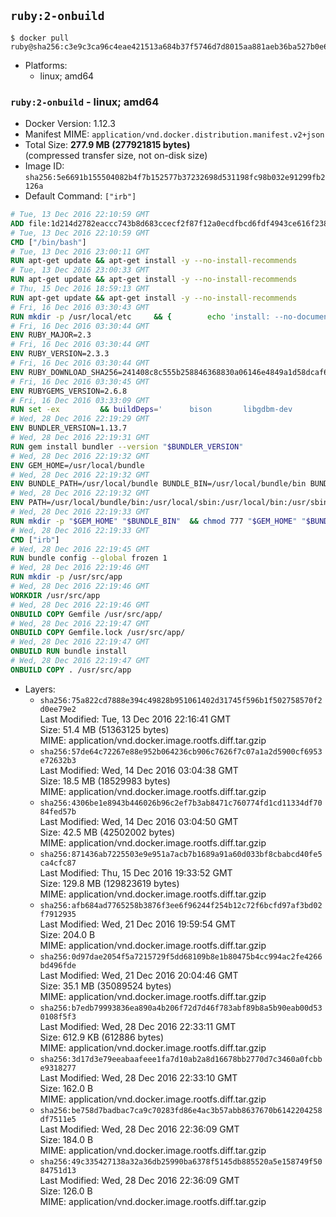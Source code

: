 ## `ruby:2-onbuild`

```console
$ docker pull ruby@sha256:c3e9c3ca96c4eae421513a684b37f5746d7d8015aa881aeb36ba527b0e60a15e
```

-	Platforms:
	-	linux; amd64

### `ruby:2-onbuild` - linux; amd64

-	Docker Version: 1.12.3
-	Manifest MIME: `application/vnd.docker.distribution.manifest.v2+json`
-	Total Size: **277.9 MB (277921815 bytes)**  
	(compressed transfer size, not on-disk size)
-	Image ID: `sha256:5e6691b155504082b4f7b152577b37232698d531198fc98b032e91299fb2126a`
-	Default Command: `["irb"]`

```dockerfile
# Tue, 13 Dec 2016 22:10:59 GMT
ADD file:1d214d2782eaccc743b8d683ccecf2f87f12a0ecdfbcd6fdf4943ce616f23870 in / 
# Tue, 13 Dec 2016 22:10:59 GMT
CMD ["/bin/bash"]
# Tue, 13 Dec 2016 23:00:11 GMT
RUN apt-get update && apt-get install -y --no-install-recommends 		ca-certificates 		curl 		wget 	&& rm -rf /var/lib/apt/lists/*
# Tue, 13 Dec 2016 23:00:33 GMT
RUN apt-get update && apt-get install -y --no-install-recommends 		bzr 		git 		mercurial 		openssh-client 		subversion 				procps 	&& rm -rf /var/lib/apt/lists/*
# Thu, 15 Dec 2016 18:59:13 GMT
RUN apt-get update && apt-get install -y --no-install-recommends 		autoconf 		automake 		bzip2 		file 		g++ 		gcc 		imagemagick 		libbz2-dev 		libc6-dev 		libcurl4-openssl-dev 		libdb-dev 		libevent-dev 		libffi-dev 		libgdbm-dev 		libgeoip-dev 		libglib2.0-dev 		libjpeg-dev 		libkrb5-dev 		liblzma-dev 		libmagickcore-dev 		libmagickwand-dev 		libmysqlclient-dev 		libncurses-dev 		libpng-dev 		libpq-dev 		libreadline-dev 		libsqlite3-dev 		libssl-dev 		libtool 		libwebp-dev 		libxml2-dev 		libxslt-dev 		libyaml-dev 		make 		patch 		xz-utils 		zlib1g-dev 	&& rm -rf /var/lib/apt/lists/*
# Fri, 16 Dec 2016 03:30:43 GMT
RUN mkdir -p /usr/local/etc 	&& { 		echo 'install: --no-document'; 		echo 'update: --no-document'; 	} >> /usr/local/etc/gemrc
# Fri, 16 Dec 2016 03:30:44 GMT
ENV RUBY_MAJOR=2.3
# Fri, 16 Dec 2016 03:30:44 GMT
ENV RUBY_VERSION=2.3.3
# Fri, 16 Dec 2016 03:30:44 GMT
ENV RUBY_DOWNLOAD_SHA256=241408c8c555b258846368830a06146e4849a1d58dcaf6b14a3b6a73058115b7
# Fri, 16 Dec 2016 03:30:45 GMT
ENV RUBYGEMS_VERSION=2.6.8
# Fri, 16 Dec 2016 03:33:09 GMT
RUN set -ex 		&& buildDeps=' 		bison 		libgdbm-dev 		ruby 	' 	&& apt-get update 	&& apt-get install -y --no-install-recommends $buildDeps 	&& rm -rf /var/lib/apt/lists/* 		&& wget -O ruby.tar.gz "https://cache.ruby-lang.org/pub/ruby/${RUBY_MAJOR%-rc}/ruby-$RUBY_VERSION.tar.gz" 	&& echo "$RUBY_DOWNLOAD_SHA256 *ruby.tar.gz" | sha256sum -c - 		&& mkdir -p /usr/src/ruby 	&& tar -xzf ruby.tar.gz -C /usr/src/ruby --strip-components=1 	&& rm ruby.tar.gz 		&& cd /usr/src/ruby 		&& { 		echo '#define ENABLE_PATH_CHECK 0'; 		echo; 		cat file.c; 	} > file.c.new 	&& mv file.c.new file.c 		&& autoconf 	&& ./configure --disable-install-doc --enable-shared 	&& make -j"$(nproc)" 	&& make install 		&& apt-get purge -y --auto-remove $buildDeps 	&& cd / 	&& rm -r /usr/src/ruby 		&& gem update --system "$RUBYGEMS_VERSION"
# Wed, 28 Dec 2016 22:19:29 GMT
ENV BUNDLER_VERSION=1.13.7
# Wed, 28 Dec 2016 22:19:31 GMT
RUN gem install bundler --version "$BUNDLER_VERSION"
# Wed, 28 Dec 2016 22:19:32 GMT
ENV GEM_HOME=/usr/local/bundle
# Wed, 28 Dec 2016 22:19:32 GMT
ENV BUNDLE_PATH=/usr/local/bundle BUNDLE_BIN=/usr/local/bundle/bin BUNDLE_SILENCE_ROOT_WARNING=1 BUNDLE_APP_CONFIG=/usr/local/bundle
# Wed, 28 Dec 2016 22:19:32 GMT
ENV PATH=/usr/local/bundle/bin:/usr/local/sbin:/usr/local/bin:/usr/sbin:/usr/bin:/sbin:/bin
# Wed, 28 Dec 2016 22:19:33 GMT
RUN mkdir -p "$GEM_HOME" "$BUNDLE_BIN" 	&& chmod 777 "$GEM_HOME" "$BUNDLE_BIN"
# Wed, 28 Dec 2016 22:19:33 GMT
CMD ["irb"]
# Wed, 28 Dec 2016 22:19:45 GMT
RUN bundle config --global frozen 1
# Wed, 28 Dec 2016 22:19:46 GMT
RUN mkdir -p /usr/src/app
# Wed, 28 Dec 2016 22:19:46 GMT
WORKDIR /usr/src/app
# Wed, 28 Dec 2016 22:19:46 GMT
ONBUILD COPY Gemfile /usr/src/app/
# Wed, 28 Dec 2016 22:19:47 GMT
ONBUILD COPY Gemfile.lock /usr/src/app/
# Wed, 28 Dec 2016 22:19:47 GMT
ONBUILD RUN bundle install
# Wed, 28 Dec 2016 22:19:47 GMT
ONBUILD COPY . /usr/src/app
```

-	Layers:
	-	`sha256:75a822cd7888e394c49828b951061402d31745f596b1f502758570f2d0ee79e2`  
		Last Modified: Tue, 13 Dec 2016 22:16:41 GMT  
		Size: 51.4 MB (51363125 bytes)  
		MIME: application/vnd.docker.image.rootfs.diff.tar.gzip
	-	`sha256:57de64c72267e88e952b064236cb906c7626f7c07a1a2d5900cf6953e72632b3`  
		Last Modified: Wed, 14 Dec 2016 03:04:38 GMT  
		Size: 18.5 MB (18529983 bytes)  
		MIME: application/vnd.docker.image.rootfs.diff.tar.gzip
	-	`sha256:4306be1e8943b446026b96c2ef7b3ab8471c760774fd1cd11334df7084fed57b`  
		Last Modified: Wed, 14 Dec 2016 03:04:50 GMT  
		Size: 42.5 MB (42502002 bytes)  
		MIME: application/vnd.docker.image.rootfs.diff.tar.gzip
	-	`sha256:871436ab7225503e9e951a7acb7b1689a91a60d033bf8cbabcd40fe5ca4cfc87`  
		Last Modified: Thu, 15 Dec 2016 19:33:52 GMT  
		Size: 129.8 MB (129823619 bytes)  
		MIME: application/vnd.docker.image.rootfs.diff.tar.gzip
	-	`sha256:afb684ad7765258b3876f3ee6f96244f254b12c72f6bcfd97af3bd02f7912935`  
		Last Modified: Wed, 21 Dec 2016 19:59:54 GMT  
		Size: 204.0 B  
		MIME: application/vnd.docker.image.rootfs.diff.tar.gzip
	-	`sha256:0d97dae2054f5a7215729f5dd68109b8e1b80475b4cc994ac2fe4266bd496fde`  
		Last Modified: Wed, 21 Dec 2016 20:04:46 GMT  
		Size: 35.1 MB (35089524 bytes)  
		MIME: application/vnd.docker.image.rootfs.diff.tar.gzip
	-	`sha256:b7edb79993836ea890a4b206f72d7d46f783abf89b8a5b90eab00d530108f5f3`  
		Last Modified: Wed, 28 Dec 2016 22:33:11 GMT  
		Size: 612.9 KB (612886 bytes)  
		MIME: application/vnd.docker.image.rootfs.diff.tar.gzip
	-	`sha256:3d17d3e79eeabaafeee1fa7d10ab2a8d16678bb2770d7c3460a0fcbbe9318277`  
		Last Modified: Wed, 28 Dec 2016 22:33:10 GMT  
		Size: 162.0 B  
		MIME: application/vnd.docker.image.rootfs.diff.tar.gzip
	-	`sha256:be758d7badbac7ca9c70283fd86e4ac3b57abb8637670b6142204258df7511e5`  
		Last Modified: Wed, 28 Dec 2016 22:36:09 GMT  
		Size: 184.0 B  
		MIME: application/vnd.docker.image.rootfs.diff.tar.gzip
	-	`sha256:49c335427138a32a36db25990ba6378f5145db885520a5e158749f5084751d13`  
		Last Modified: Wed, 28 Dec 2016 22:36:09 GMT  
		Size: 126.0 B  
		MIME: application/vnd.docker.image.rootfs.diff.tar.gzip
